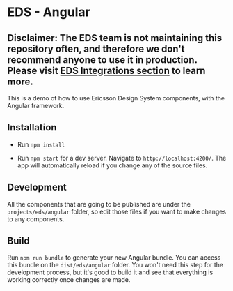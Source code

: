 # EDS - Angular

## __Disclaimer__: The EDS team is not maintaining this repository often, and therefore we don't recommend anyone to use it in production. Please visit [EDS Integrations section](http://eds.internal.ericsson.com/tutorials/integrations) to learn more.

This is a demo of how to use Ericsson Design System components, with the Angular framework.

## Installation

* Run `npm install`

* Run `npm start` for a dev server. Navigate to `http://localhost:4200/`. The app will automatically reload if you change any of the source files.

## Development

All the components that are going to be published are under the `projects/eds/angular` folder, so edit those files if you want to make changes to any components.

## Build

Run `npm run bundle` to generate your new Angular bundle. You can access this bundle on the `dist/eds/angular` folder. You won't need this step for the development process, but it's good to build it and see that everything is working correctly once changes are made.